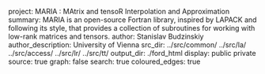 project:            MARIA : MAtrix and tensoR Interpolation and Approximation
summary:            MARIA is an open-source Fortran library, inspired by LAPACK and following its style, that provides 
                    a collection of subroutines for working with low-rank matrices and tensors.
author:             Stanislav Budzinskiy
author_description: University of Vienna
src_dir:            ../src/common/
                    ../src/la/
                    ../src/access/
                    ../src/lr/
                    ../src/tt/
output_dir:         ./ford_html
display:            public
                    private
source:             true
graph:              false
search:             true
coloured_edges:     true

